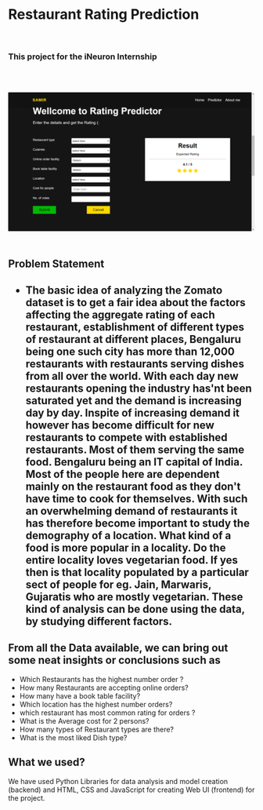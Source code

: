 <h1> Restaurant Rating Prediction </h1> <br>
<h3>This project for the iNeuron Internship<h3>
<br><br>
<img src="image_form.png">
<br><br>
<h2>Problem Statement<h2>

- The basic idea of analyzing the Zomato dataset is to get a fair idea about the factors affecting the aggregate rating of each restaurant, establishment of different types of restaurant at different places, Bengaluru being one such city has more than 12,000 restaurants with restaurants serving dishes from all over the world. With each day new restaurants opening the industry has'nt been saturated yet and the demand is increasing day by day. Inspite of increasing demand it however has become difficult for new restaurants to compete with established restaurants. Most of them serving the same food. Bengaluru being an IT capital of India. Most of the people here are dependent mainly on the restaurant food as they don't have time to cook for themselves. With such an overwhelming demand of restaurants it has therefore become important to study the demography of a location. What kind of a food is more popular in a locality. Do the entire locality loves vegetarian food. If yes then is that locality populated by a particular sect of people for eg. Jain, Marwaris, Gujaratis who are mostly vegetarian. These kind of analysis can be done using the data, by studying different factors.


## From all the Data available, we can bring out some neat insights or conclusions such as
- Which Restaurants has the highest number order ?
- How many Restaurants are accepting online orders?
- How many have a book table facility?
- Which location has the highest number orders?
- which restaurant has most common rating for orders ?
- What is the Average cost for 2 persons?
- How many types of Restaurant types are there?
- What is the most liked Dish type?


## What we used? <br>
We have used Python Libraries for data analysis and model creation (backend) and HTML, CSS and JavaScript for creating Web UI (frontend) for the project.




